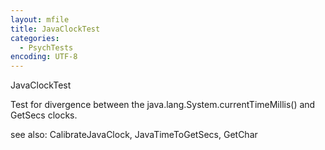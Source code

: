 ```yaml
---
layout: mfile
title: JavaClockTest
categories:
  - PsychTests
encoding: UTF-8
---
```


JavaClockTest

Test for divergence between the java.lang.System.currentTimeMillis() and
GetSecs clocks.

see also: CalibrateJavaClock, JavaTimeToGetSecs, GetChar